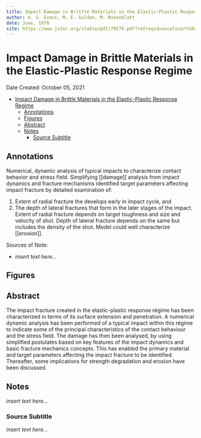 ```yaml
---
title: Impact Damage in Brittle Materials in the Elastic-Plastic Response Regime
author: A. G. Evans, M. E. Gulden, M. Rosenblatt
date: June, 1978
site: https://www.jstor.org/stable/pdf/79579.pdf?refreqid=excelsior%3A8f2e0b8c6160ef81048f421ff7eb6e23
---
```

<!-- %%%%%%%% Document Metadata %%%%%%%% -->
# Impact Damage in Brittle Materials in the Elastic-Plastic Response Regime

Date Created: October 05, 2021

- [Impact Damage in Brittle Materials in the Elastic-Plastic Response Regime](#impact-damage-in-brittle-materials-in-the-elastic-plastic-response-regime)
	- [Annotations](#annotations)
	- [Figures](#figures)
	- [Abstract](#abstract)
	- [Notes](#notes)
		- [Source Subtitle](#source-subtitle)
<!-- %%%%%%%%%%%%%%%%%%%%%%%%%%%%%% -->





<!-- START WRITING BELOW -->





<!-- %%%%%%%%%%%%%%%%%%%%%%%%%%%%%% -->
## Annotations
Numerical, dynamic analysis of typical impacts to characterize contact behavior and stress field. Simplifying [[damage]] analysis from impact dynamics and fracture mechanisms identified target parameters affecting impact fracture by detailed examination of:
1. Extent of radial fracture the develops early in impact cycle, and
2. The depth of lateral fractures that form in the later stages of the impact.
Extent of radial fracture depends on target toughness and size and velocity of shot. Depth of lateral fracture depends on the same but includes the density of the shot. Model could well characterize [[erosion]].

Sources of Note:
- *insert text here$\dots$*

## Figures

## Abstract
The impact fracture created in the elastic-plastic response régime has been characterized in terms of its surface extension and penetration. A numerical dynamic analysis has been performed of a typical impact within this régime to indicate some of the principal characteristics of the contact behaviour and the stress field. The damage has then been analysed, by using simplified postulates based on key features of the impact dynamics and basic fracture mechanics concepts. This has enabled the primary material and target parameters affecting the impact fracture to be identified. Thereafter, some implications for strength degradation and erosion have been discussed.

## Notes
*insert text here$\dots$*

### Source Subtitle
*insert text here$\dots$*
<!-- %%%%%%%%%%%%%%%%%%%%%%%%%%%%%% -->





<!-- %%%%%%%% End Document %%%%%%%% -->